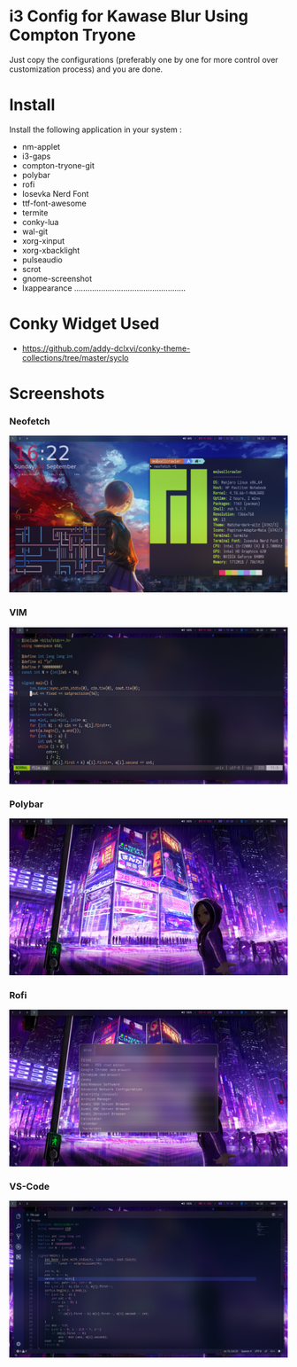 # i3 Config for Kawase Blur Using Compton Tryone

Just copy the configurations (preferably one by one for more control over customization process)
and you are done.

# Install

Install the following application in your system :

* nm-applet
* i3-gaps
* compton-tryone-git
* polybar 
* rofi 
* Iosevka Nerd Font
* ttf-font-awesome 
* termite 
* conky-lua 
* wal-git 
* xorg-xinput 
* xorg-xbacklight 
* pulseaudio 
* scrot
* gnome-screenshot 
* lxappearance
..................................................

# Conky Widget Used
* https://github.com/addy-dclxvi/conky-theme-collections/tree/master/syclo

# Screenshots
### Neofetch
![Alt text](screenshots/neofetch.png)
### VIM
![Alt text](screenshots/vim.png)
### Polybar
![Alt text](screenshots/empty%20screen.png)
### Rofi
![Alt text](screenshots/rofi.png)
### VS-Code
![Alt text](screenshots/code.png)

